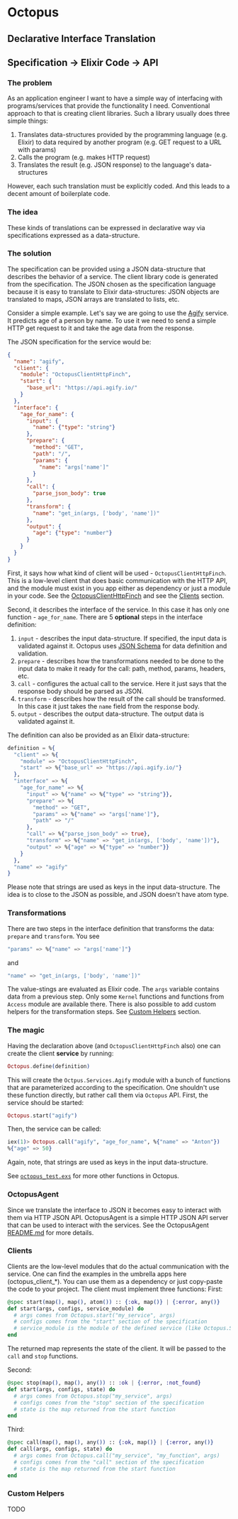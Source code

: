 # Octopus
## Declarative Interface Translation
## Specification -> Elixir Code -> API

### The problem
As an application engineer I want to have a simple way of interfacing
with programs/services that provide the functionality I need.
Conventional approach to that is creating client libraries.
Such a library usually does three simple things:

1. Translates data-structures provided by the programming language (e.g. Elixir) to data required by another program (e.g. GET request to a URL with params)
2. Calls the program (e.g. makes HTTP request)
3. Translates the result (e.g. JSON response) to the language's data-structures

However, each such translation must be explicitly coded. And this leads to a decent amount of boilerplate code.

### The idea
These kinds of translations can be expressed in declarative way via specifications expressed as a data-structure. 

### The solution
The specification can be provided using a JSON data-structure that describes the behavior of a service.
The client library code is generated from the specification.
The JSON chosen as the specification language because it is easy to translate to Elixir data-structures:
JSON objects are translated to maps, JSON arrays are translated to lists, etc.

Consider a simple example. Let's say we are going to use the [Agify](https://agify.io/) service. It predicts age of a person by name.
To use it we need to send a simple HTTP get request to it and take the age data from the response.

The JSON specification for the service would be:
```json
{
  "name": "agify",
  "client": {
    "module": "OctopusClientHttpFinch",
    "start": {
      "base_url": "https://api.agify.io/"
    }
  },
  "interface": {
    "age_for_name": {
      "input": {
        "name": {"type": "string"}
      },
      "prepare": {
        "method": "GET",
        "path": "/",
        "params": {
          "name": "args['name']"
        }
      },
      "call": {
        "parse_json_body": true
      },
      "transform": {
        "name": "get_in(args, ['body', 'name'])"
      },
      "output": {
        "age": {"type": "number"}
      }
    }
  }
}
```
First, it says how what kind of client will be used - `OctopusClientHttpFinch`.
This is a low-level client that does basic communication with the HTTP API, and the module must exist in you app either as dependency or just a module in your code.
See the [OctopusClientHttpFinch](apps/octopus_client_http_finch/lib/octopus_client_http_finch.ex) and see the [Clients](#clients) section.

Second, it describes the interface of the service. In this case it has only one function - `age_for_name`.
There are 5 **optional** steps in the interface definition:
1. `input` - describes the input data-structure. If specified, the input data is validated against it. Octopus uses [JSON Schema](https://json-schema.org/) for data definition and validation.
2. `prepare` - describes how the transformations needed to be done to the input data to make it ready for the call: path, method, params, headers, etc.
3. `call` - configures the actual call to the service. Here it just says that the response body should be parsed as JSON.
4. `transform` - describes how the result of the call should be transformed. In this case it just takes the `name` field from the response body.
5. `output` - describes the output data-structure. The output data is validated against it.

The definition can also be provided as an Elixir data-structure:
```elixir
definition = %{
  "client" => %{
    "module" => "OctopusClientHttpFinch",
    "start" => %{"base_url" => "https://api.agify.io/"}
  },
  "interface" => %{
    "age_for_name" => %{
      "input" => %{"name" => %{"type" => "string"}},
      "prepare" => %{
        "method" => "GET",
        "params" => %{"name" => "args['name']"},
        "path" => "/"
      },
      "call" => %{"parse_json_body" => true},
      "transform" => %{"name" => "get_in(args, ['body', 'name'])"},
      "output" => %{"age" => %{"type" => "number"}}
    }
  },
  "name" => "agify"
}
```
Please note that strings are used as keys in the input data-structure. The idea is to close to the JSON as possible, and JSON doesn't have atom type.

### Transformations
There are two steps in the interface definition that transforms the data: `prepare` and `transform`.
You see 
```elixir
"params" => %{"name" => "args['name']"}
```
and
```elixir
"name" => "get_in(args, ['body', 'name'])"
```
The value-stings are evaluated as Elixir code. The `args` variable contains data from a previous step.
Only some `Kernel` functions and functions from `Access` module are available there.
There is also possible to add custom helpers for the transformation steps. See [Custom Helpers](#custom-helpers) section.

### The magic
Having the declaration above (and `OctopusClientHttpFinch` also) one can create the client **service** by running:
```elixir
Octopus.define(definition)
```
This will create the `Octpus.Services.Agify` module with a bunch of functions that are parameterized according to the specification.
One shouldn't use these function directly, but rather call them via `Octopus` API.
First, the service should be started:
```elixir
Octopus.start("agify")
```
Then, the service can be called:
```elixir
iex(1)> Octopus.call("agify", "age_for_name", %{"name" => "Anton"})
%{"age" => 50}
```
Again, note, that strings are used as keys in the input data-structure.

See [`octopus_test.exs`](apps/octopus/test/octopus_test.exs) for more other functions in Octopus.

### OctopusAgent
Since we translate the interface to JSON it becomes easy to interact with them via HTTP JSON API.
OctopusAgent is a simple HTTP JSON API server that can be used to interact with the services.
See the OctopusAgent [README.md](apps/octopus_agent/README.md) for more details.

### Clients
Clients are the low-level modules that do the actual communication with the service.
One can find the examples in the umbrella apps here (octopus_client_*).
You can use them as a dependency or just copy-paste the code to your project.
The client must implement three functions:
First:
```elixir
@spec start(map(), map(), atom()) :: {:ok, map()} | {:error, any()}
def start(args, configs, service_module) do
  # args comes from Octopus.start("my_service", args)
  # configs comes from the "start" section of the specification
  # service_module is the module of the defined service (like Octopus.Services.MyService) 
end
```
The returned map represents the state of the client. 
It will be passed to the `call` and `stop` functions.

Second:
```elixir
@spec stop(map(), map(), any()) :: :ok | {:error, :not_found}
def start(args, configs, state) do
  # args comes from Octopus.stop("my_service", args)
  # configs comes from the "stop" section of the specification
  # state is the map returned from the start function 
end
```

Third:
```elixir
@spec call(map(), map(), any()) :: {:ok, map()} | {:error, any()}
def call(args, configs, state) do
  # args comes from Octopus.call("my_service", "my_function", args)
  # configs comes from the "call" section of the specification
  # state is the map returned from the start function
end
```

### Custom Helpers
TODO
